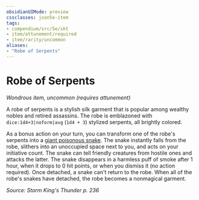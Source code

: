 ```yaml
---
obsidianUIMode: preview
cssclasses: json5e-item
tags:
- compendium/src/5e/skt
- item/attunement/required
- item/rarity/uncommon
aliases: 
- "Robe of Serpents"
---
```

# Robe of Serpents
*Wondrous item, uncommon (requires attunement)*  


A robe of serpents is a stylish silk garment that is popular among wealthy nobles and retired assassins. The robe is emblazoned with `dice:1d4+3|noform|avg` (`1d4 + 3`) stylized serpents, all brightly colored.

As a bonus action on your turn, you can transform one of the robe's serpents into a [giant poisonous snake](2-Mechanics/CLI/bestiary/beast/giant-poisonous-snake.md). The snake instantly falls from the robe, slithers into an unoccupied space next to you, and acts on your initiative count. The snake can tell friendly creatures from hostile ones and attacks the latter. The snake disappears in a harmless puff of smoke after 1 hour, when it drops to 0 hit points, or when you dismiss it (no action required). Once detached, a snake can't return to the robe. When all of the robe's snakes have detached, the robe becomes a nonmagical garment.

*Source: Storm King's Thunder p. 236*